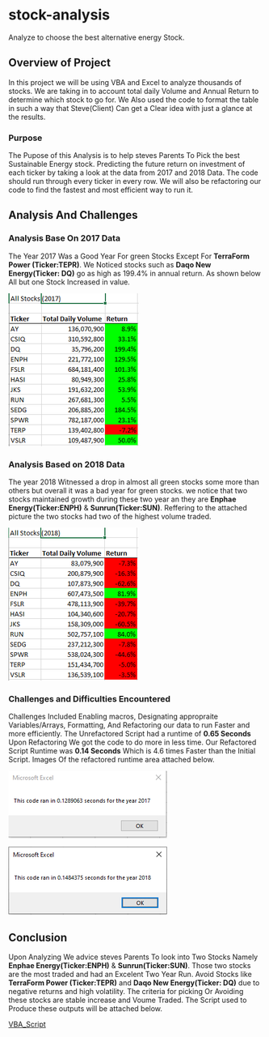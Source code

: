 # stock-analysis
Analyze to choose the best alternative energy Stock.

## Overview of Project

In this project we will be using VBA and Excel to analyze thousands of stocks. We are taking in to account total daily Volume and Annual Return to determine which stock to go for.
 We Also used the code to format the table in such a way that Steve(Client) Can get a Clear idea with just a glance at the results.

### Purpose

The Pupose of this Analysis is to help steves Parents To Pick the best Sustainable Energy stock. Predicting the future return on investment of each ticker by taking a look at the data from 2017 and 2018 Data. The code should run through every ticker in every row. We will also be refactoring our code to find the fastest and most efficient way to run it.

## Analysis And Challenges
### Analysis Base On 2017 Data

The Year 2017 Was a Good Year For green Stocks Except For **TerraForm Power (Ticker:TEPR)**. We Noticed stocks such as **Daqo New Energy(Ticker: DQ)** go as high as 199.4% in annual return. As shown below All but one Stock Increased in value.

![Table_2017](https://github.com/Donik22/stock-analysis/blob/main/Resources/All_Stocks_2017_Table.PNG)

### Analysis Based on 2018 Data

The year 2018 Witnessed a drop in almost all green stocks some more than others but overall it was a bad year for green stocks. we notice that two stocks maintained growth during these two year an they are **Enphae Energy(Ticker:ENPH)** & **Sunrun(Ticker:SUN)**. Reffering to the attached picture the two stocks had two of the highest volume traded.
 
![Table_2018](https://github.com/Donik22/stock-analysis/blob/main/Resources/All_Stocks_2018_Table.PNG)

### Challenges and Difficulties Encountered

Challenges Included Enabling macros, Designating appropraite Variables/Arrays, Formatting, And Refactoring our data to run Faster and more efficiently. The Unrefactored Script had a runtime of **0.65 Seconds** Upon Refactoring We got the code to do more in less time. Our Refactored Script Runtime was **0.14 Seconds** Which is 4.6 times Faster than the Initial Script. Images Of the refactored runtime area attached below.

![Table_2018](https://github.com/Donik22/stock-analysis/blob/main/Resources/VBA_Challenge_2017.PNG)


![Table_2018](https://github.com/Donik22/stock-analysis/blob/main/Resources/VBA_Challenge_2018.PNG)

## Conclusion
Upon Analyzing We advice steves Parents To look into Two Stocks Namely **Enphae Energy(Ticker:ENPH)** & **Sunrun(Ticker:SUN)**. Those two stocks are the most traded and had an Excelent Two Year Run. Avoid Stocks like **TerraForm Power (Ticker:TEPR)** and **Daqo New Energy(Ticker: DQ)** due to negative returns and high volatility. The criteria for picking Or Avoiding these stocks are stable increase and Voume Traded. The Script used to Produce these outputs will be attached below.

[VBA_Script](https://github.com/Donik22/stock-analysis/blob/main/VBA_Challenge.vbs)
